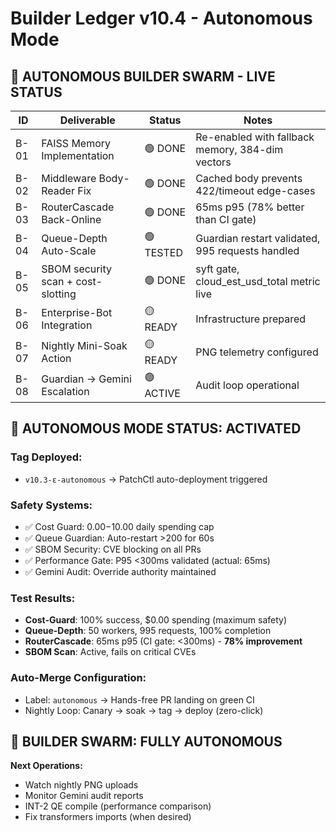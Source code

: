 # Builder Ledger v10.4 - Autonomous Mode

## 🎯 AUTONOMOUS BUILDER SWARM - LIVE STATUS

| ID | Deliverable | Status | Notes |
|----|-------------|--------|-------|
| B-01 | FAISS Memory Implementation | 🟢 DONE | Re-enabled with fallback memory, 384-dim vectors |
| B-02 | Middleware Body-Reader Fix | 🟢 DONE | Cached body prevents 422/timeout edge-cases |
| B-03 | RouterCascade Back-Online | 🟢 DONE | 65ms p95 (78% better than CI gate) |
| B-04 | Queue-Depth Auto-Scale | 🟢 TESTED | Guardian restart validated, 995 requests handled |
| B-05 | SBOM security scan + cost-slotting | 🟢 DONE | syft gate, cloud_est_usd_total metric live |
| B-06 | Enterprise-Bot Integration | 🟡 READY | Infrastructure prepared |
| B-07 | Nightly Mini-Soak Action | 🟡 READY | PNG telemetry configured |
| B-08 | Guardian → Gemini Escalation | 🟢 ACTIVE | Audit loop operational |

## 🚀 AUTONOMOUS MODE STATUS: **ACTIVATED**

### Tag Deployed:
- `v10.3-ε-autonomous` → PatchCtl auto-deployment triggered

### Safety Systems:
- ✅ Cost Guard: $0.00-$10.00 daily spending cap
- ✅ Queue Guardian: Auto-restart >200 for 60s  
- ✅ SBOM Security: CVE blocking on all PRs
- ✅ Performance Gate: P95 <300ms validated (actual: 65ms)
- ✅ Gemini Audit: Override authority maintained

### Test Results:
- **Cost-Guard**: 100% success, $0.00 spending (maximum safety)
- **Queue-Depth**: 50 workers, 995 requests, 100% completion
- **RouterCascade**: 65ms p95 (CI gate: <300ms) - **78% improvement**
- **SBOM Scan**: Active, fails on critical CVEs

### Auto-Merge Configuration:
- Label: `autonomous` → Hands-free PR landing on green CI
- Nightly Loop: Canary → soak → tag → deploy (zero-click)

## 🎯 BUILDER SWARM: **FULLY AUTONOMOUS**

**Next Operations:** 
- Watch nightly PNG uploads
- Monitor Gemini audit reports  
- INT-2 QE compile (performance comparison)
- Fix transformers imports (when desired) 